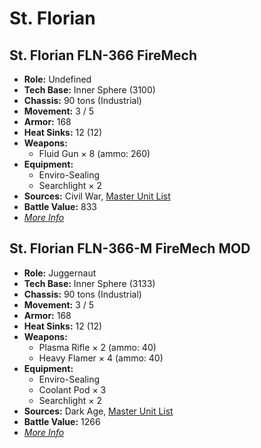 # St. Florian
## St. Florian FLN-366 FireMech
- **Role:** Undefined
- **Tech Base:** Inner Sphere (3100)
- **Chassis:** 90 tons (Industrial)
- **Movement:** 3 / 5
- **Armor:** 168
- **Heat Sinks:** 12 (12)
- **Weapons:**
  - Fluid Gun × 8 (ammo: 260)
- **Equipment:**
  - Enviro-Sealing
  - Searchlight × 2
- **Sources:** Civil War, [Master Unit List](http://masterunitlist.info/Unit/Details/5118/st-florian-fln-366-firemech)
- **Battle Value:** 833
- [*More Info*](st._florian/st._florian_fln-366_firemech.md)

## St. Florian FLN-366-M FireMech MOD
- **Role:** Juggernaut
- **Tech Base:** Inner Sphere (3133)
- **Chassis:** 90 tons (Industrial)
- **Movement:** 3 / 5
- **Armor:** 168
- **Heat Sinks:** 12 (12)
- **Weapons:**
  - Plasma Rifle × 2 (ammo: 40)
  - Heavy Flamer × 4 (ammo: 40)
- **Equipment:**
  - Enviro-Sealing
  - Coolant Pod × 3
  - Searchlight × 2
- **Sources:** Dark Age, [Master Unit List](http://masterunitlist.info/Unit/Details/7826/st-florian-fln-366-m-firemech-mod)
- **Battle Value:** 1266
- [*More Info*](st._florian/st._florian_fln-366-m_firemech_mod.md)

